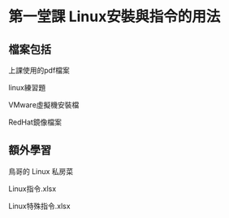 # 第一堂課 Linux安裝與指令的用法

檔案包括
---
上課使用的pdf檔案

linux練習題

VMware虛擬機安裝檔

RedHat鏡像檔案

額外學習
---
鳥哥的 Linux 私房菜

Linux指令.xlsx

Linux特殊指令.xlsx
